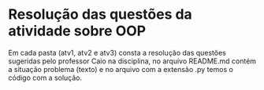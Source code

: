 # Resolução das questões da atividade sobre OOP

Em cada pasta (atv1, atv2 e atv3) consta a resolução das questões sugeridas pelo professor Caio na disciplina, no arquivo README.md contém a situação problema (texto) e no arquivo com a extensão .py temos o código com a solução.
